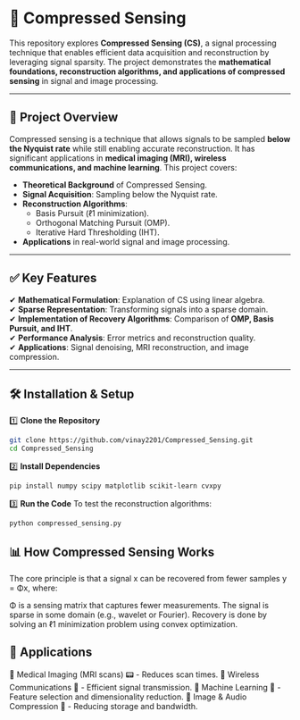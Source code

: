 # 📡 Compressed Sensing  

This repository explores **Compressed Sensing (CS)**, a signal processing technique that enables efficient data acquisition and reconstruction by leveraging signal sparsity. The project demonstrates the **mathematical foundations, reconstruction algorithms, and applications of compressed sensing** in signal and image processing.  

---

## 📌 **Project Overview**  
Compressed sensing is a technique that allows signals to be sampled **below the Nyquist rate** while still enabling accurate reconstruction. It has significant applications in **medical imaging (MRI), wireless communications, and machine learning**. This project covers:  

- **Theoretical Background** of Compressed Sensing.  
- **Signal Acquisition**: Sampling below the Nyquist rate.  
- **Reconstruction Algorithms**:  
  - Basis Pursuit (ℓ1 minimization).  
  - Orthogonal Matching Pursuit (OMP).  
  - Iterative Hard Thresholding (IHT).  
- **Applications** in real-world signal and image processing.  

---

## ✅ **Key Features**  
✔ **Mathematical Formulation**: Explanation of CS using linear algebra.  
✔ **Sparse Representation**: Transforming signals into a sparse domain.  
✔ **Implementation of Recovery Algorithms**: Comparison of **OMP, Basis Pursuit, and IHT**.  
✔ **Performance Analysis**: Error metrics and reconstruction quality.  
✔ **Applications**: Signal denoising, MRI reconstruction, and image compression.  

---

## 🛠 **Installation & Setup**  
1️⃣ **Clone the Repository**  
```bash
git clone https://github.com/vinay2201/Compressed_Sensing.git
cd Compressed_Sensing
```

2️⃣ **Install Dependencies**
```bash
pip install numpy scipy matplotlib scikit-learn cvxpy

```

3️⃣ **Run the Code**
To test the reconstruction algorithms:
```bash
python compressed_sensing.py
```

## 📊 **How Compressed Sensing Works**
The core principle is that a signal x can be recovered from fewer samples y = Φx, where:

Φ is a sensing matrix that captures fewer measurements.
The signal is sparse in some domain (e.g., wavelet or Fourier).
Recovery is done by solving an ℓ1 minimization problem using convex optimization.

## 🚀 **Applications**
🔹 Medical Imaging (MRI scans) 📟 - Reduces scan times.
🔹 Wireless Communications 📡 - Efficient signal transmission.
🔹 Machine Learning 🧠 - Feature selection and dimensionality reduction.
🔹 Image & Audio Compression 🎵 - Reducing storage and bandwidth.
